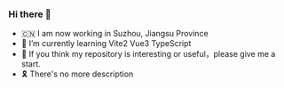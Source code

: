 ### Hi there 👋


- 🇨🇳 I am now working in Suzhou, Jiangsu Province
- 🌱 I’m currently learning Vite2 Vue3 TypeScript
- 🤩 If you think my repository is interesting or useful，please give me a start.
- 🎗️ There's no more description
<!--
**guoshuangyang/guoshuangyang** is a ✨ _special_ ✨ repository because its `README.md` (this file) appears on your GitHub profile.
-->
